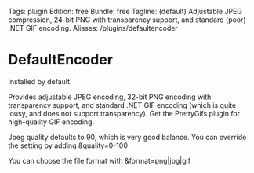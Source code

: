Tags: plugin
Edition: free
Bundle: free
Tagline: (default) Adjustable JPEG compression, 24-bit PNG with transparency support, and standard (poor) .NET GIF encoding.
Aliases: /plugins/defaultencoder

# DefaultEncoder

Installed by default. 

Provides adjustable JPEG encoding, 32-bit PNG encoding with transparency support, and standard .NET GIF encoding (which is quite lousy, and does not support transparency). Get the PrettyGifs plugin for high-quality GIF encoding.

Jpeg quality defaults to 90, which is very good balance. You can override the setting by adding &quality=0-100

You can choose the file format with &format=png|jpg|gif



